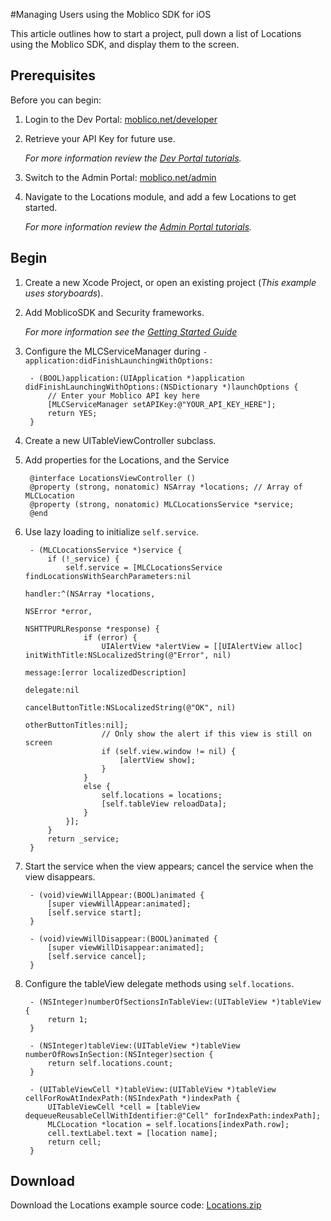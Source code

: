 #Managing Users using the Moblico SDK for iOS

This article outlines how to start a project, pull down a list of Locations using the Moblico SDK, and display them to the screen.

## Prerequisites

Before you can begin:

1. Login to the Dev Portal: [moblico.net/developer](https://moblico.net/developer)
2. Retrieve your API Key for future use.

	_For more information review the [Dev Portal tutorials][devPortalTutorials]._
3. Switch to the Admin Portal: [moblico.net/admin](https://moblico.net/admin)
4. Navigate to the Locations module, and add a few Locations to get started.

	_For more information review the [Admin Portal tutorials][adminPortalTutorials]._


## Begin

1. Create a new Xcode Project, or open an existing project (_This example uses storyboards_).
2. Add MoblicoSDK and Security frameworks.

	_For more information see the [Getting Started Guide](http://developer.moblico.com/sdks/ios/docs/)_
3. Configure the MLCServiceManager during `-application:didFinishLaunchingWithOptions:`

		- (BOOL)application:(UIApplication *)application didFinishLaunchingWithOptions:(NSDictionary *)launchOptions {
			// Enter your Moblico API key here
			[MLCServiceManager setAPIKey:@"YOUR_API_KEY_HERE"];
			return YES;
		}


4. Create a new UITableViewController subclass.
5. Add properties for the Locations, and the Service

		@interface LocationsViewController ()
		@property (strong, nonatomic) NSArray *locations; // Array of MLCLocation
		@property (strong, nonatomic) MLCLocationsService *service;
		@end
		
6. Use lazy loading to initialize `self.service`.

		- (MLCLocationsService *)service {
			if (!_service) {
				self.service = [MLCLocationsService findLocationsWithSearchParameters:nil
																			  handler:^(NSArray *locations,
																						NSError *error,
																						NSHTTPURLResponse *response) {
					if (error) {
						UIAlertView *alertView = [[UIAlertView alloc] initWithTitle:NSLocalizedString(@"Error", nil)
																			message:[error localizedDescription]
																		   delegate:nil
																  cancelButtonTitle:NSLocalizedString(@"OK", nil)
																  otherButtonTitles:nil];
						// Only show the alert if this view is still on screen
						if (self.view.window != nil) {
							[alertView show];
						}
					}
					else {
						self.locations = locations;
						[self.tableView reloadData];
					}
				}];
			}
			return _service;
		}

7. Start the service when the view appears; cancel the service when the view disappears.

		- (void)viewWillAppear:(BOOL)animated {
			[super viewWillAppear:animated];
			[self.service start];
		}
		
		- (void)viewWillDisappear:(BOOL)animated {
			[super viewWillDisappear:animated];
			[self.service cancel];
		}

8. Configure the tableView delegate methods using `self.locations`.

		- (NSInteger)numberOfSectionsInTableView:(UITableView *)tableView {
			return 1;
		}

		- (NSInteger)tableView:(UITableView *)tableView numberOfRowsInSection:(NSInteger)section {
			return self.locations.count;
		}

		- (UITableViewCell *)tableView:(UITableView *)tableView cellForRowAtIndexPath:(NSIndexPath *)indexPath {
		    UITableViewCell *cell = [tableView dequeueReusableCellWithIdentifier:@"Cell" forIndexPath:indexPath];
			MLCLocation *location = self.locations[indexPath.row];
			cell.textLabel.text = [location name];
		    return cell;
		}


## Download

Download the Locations example source code: [Locations.zip](http://developer.moblico.com/sdks/ios/samplecode/Locations.zip)

[devPortalTutorials]: http://developer.moblico.com/tutorials.php#playlist=PLjpfC9HFMZgU3bIvvS6wE0uIJUhCtQqZN
[adminPortalTutorials]: http://developer.moblico.com/tutorials.php#playlist=PLjpfC9HFMZgV\_lqfNFVcy4pZkKVSIFp0f